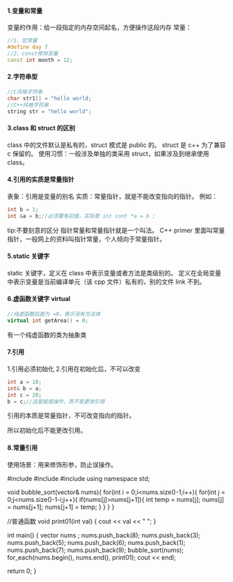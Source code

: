 #### 1.变量和常量
变量的作用：给一段指定的内存空间起名，方便操作这段内存
常量：
```C++
//1、宏常量
#define day 7
//2、const修饰变量
const int month = 12;
```

#### 2.字符串型
```C++
//C风格字符串
char str1[] = "hello world;
//C++风格字符串
string str = "hello world";
```

#### 3.class 和 struct 的区别

class 中的文件默认是私有的，struct 模式是 public 的。
struct 是 c++ 为了兼容 c 保留的。
使用习惯：一般涉及单独的类采用 struct，如果涉及到继承使用 class。

#### 4.引用的实质是常量指针 
表象：引用是变量的别名
实质：常量指针，就是不能改变指向的指针。
例如：
```c++
int b = 1;
int &a = b;//必须要有初值，实际是 int cont *a = b ;
```
tip:不要刻意的区分 指针常量和常量指针就是一个叫法。 C++ primer 里面叫常量指针，一般网上的资料叫指针常量，个人倾向于常量指针。

#### 5.static 关键字
static 关键字，定义在 class 中表示变量或者方法是类级别的。
定义在全局变量中表示变量是当前编译单元（该 cpp 文件）私有的，别的文件 link 不到。

#### 6.虚函数关键字 virtual
```C++
//纯虚函数后面为 =0，表示没有方法体
virtual int getArea() = 0;
```
有一个纯虚函数的类为抽象类

#### 7.引用

1.引用必须初始化
2.引用在初始化后，不可以改变

```C++
int a = 10;
int& b = a;
int c = 20;
b = c;//这是赋值操作，而不是更改引用
```

引用的本质是常量指针，不可改变指向的指针。

所以初始化后不能更改引用。

#### 8.常量引用

使用场景：用来修饰形参，防止误操作。

#include <iostream>
#include <algorithm>
#include <vector>
using namespace std;

void bubble_sort(vector<int>& nums){
    for(int i = 0;i<nums.size()-1;i++){
      for(int j = 0;j<nums.size()-1-i;j++){
           if(nums[j]>nums[j+1]){
                int temp = nums[j];
                nums[j] = nums[j+1];
                nums[j+1] = temp;
           } 
      }
    }
} 

//普通函数
void print01(int val) 
{
	cout << val << " ";
}

int main()
{
	vector<int> nums ;
	nums.push_back(8);
	nums.push_back(3);
	nums.push_back(5);
	nums.push_back(6);
	nums.push_back(1);
	nums.push_back(7);
	nums.push_back(9);
	bubble_sort(nums);
	for_each(nums.begin(), nums.end(), print01);
	cout << endl;
	
   return 0;
}



